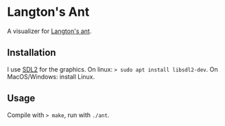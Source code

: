 # Langton's Ant

A visualizer for [Langton's ant](https://www.wikiwand.com/en/Langton's_ant).

## Installation

I use [SDL2](https://www.libsdl.org/) for the graphics.
On linux: `> sudo apt install libsdl2-dev`.
On MacOS/Windows: install Linux.

## Usage

Compile with `> make`, run with `./ant`.
